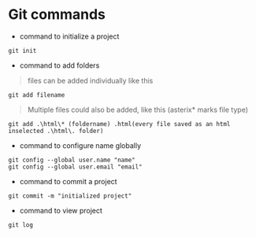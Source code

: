 # Git commands
- command to initialize a project
```git
git init
```
- command to add folders
> files can be added individually like this 
```git
git add filename
```
>Multiple files could also be added, like this
(asterix* marks file type) 

 ```git
git add .\html\* (foldername) .html(every file saved as an html inselected .\html\. folder)
```
- command to configure name globally
```git
git config --global user.name "name"
git config --global user.email "email"
```
- command to commit a project

```git
git commit -m "initialized project"
```

- command to view project 
```git
git log
```
